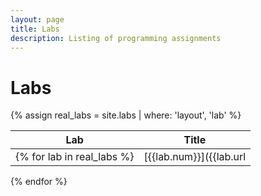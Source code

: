 ```yaml
---
layout: page
title: Labs
description: Listing of programming assignments
---
```


# Labs

{% assign real_labs = site.labs | where: 'layout', 'lab' %}

| Lab | Title |
|-----|-------|
{% for lab in real_labs %}| [{{lab.num}}]({{lab.url | relative_url }}) | {{ lab.desc }} |
{% endfor %}
